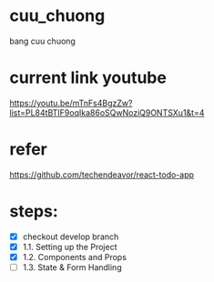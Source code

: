 # cuu_chuong
bang cuu chuong

# current link youtube
https://youtu.be/mTnFs4BgzZw?list=PL84tBTIF9oqIka86oSQwNoziQ9ONTSXu1&t=4

# refer
https://github.com/techendeavor/react-todo-app

# steps:
- [x] checkout develop branch
- [x] 1.1. Setting up the Project 
- [x] 1.2. Components and Props
- [ ] 1.3. State & Form Handling